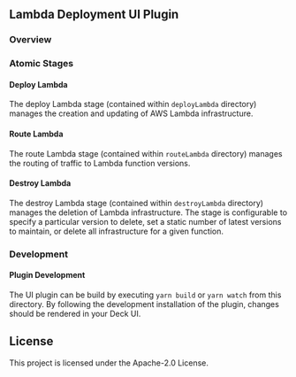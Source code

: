 ## Lambda Deployment UI Plugin

### Overview

### Atomic Stages
#### Deploy Lambda
The deploy Lambda stage (contained within `deployLambda` directory) manages the creation and updating of AWS Lambda infrastructure. 

#### Route Lambda
The route Lambda stage (contained within `routeLambda` directory) manages the routing of traffic to Lambda function versions.

#### Destroy Lambda
The destroy Lambda stage (contained within `destroyLambda` directory) manages the deletion of Lambda infrastructure. The stage is configurable to specify a particular version to delete, set a static number of latest versions to maintain, or delete all infrastructure for a given function.

### Development
#### Plugin Development
The UI plugin can be build by executing `yarn build` or `yarn watch` from this directory. By following the development installation of the plugin, changes should be rendered in your Deck UI.  

## License

This project is licensed under the Apache-2.0 License.

